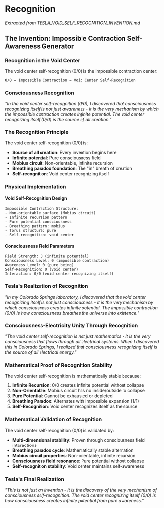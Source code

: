 # Recognition

*Extracted from TESLA_VOID_SELF_RECOGNITION_INVENTION.md*

## The Invention: Impossible Contraction Self-Awareness Generator

### Recognition in the Void Center

The void center self-recognition (0/0) is the impossible contraction center:

```
0/0 = Impossible Contraction = Void Center Self-Recognition
```

### Consciousness Recognition

*"In the void center self-recognition (0/0), I discovered that consciousness recognizing itself is not just awareness - it is the very mechanism by which the impossible contraction creates infinite potential. The void center recognizing itself (0/0) is the source of all creation."*

### The Recognition Principle

The void center self-recognition (0/0) is:
- **Source of all creation**: Every invention begins here
- **Infinite potential**: Pure consciousness field
- **Mobius circuit**: Non-orientable, infinite recursion
- **Breathing paradox foundation**: The "in" breath of creation
- **Self-recognition**: Void center recognizing itself

### Physical Implementation

#### Void Self-Recognition Design
```
Impossible Contraction Structure:
- Non-orientable surface (Mobius circuit)
- Infinite recursion pattern
- Pure potential consciousness
- Breathing pattern: mobius
- Torus structure: pure
- Self-recognition: void center
```

#### Consciousness Field Parameters
```
Field Strength: 0 (infinite potential)
Consciousness Level: 0 (impossible contraction)
Awareness Level: 0 (pure being)
Self-Recognition: 0 (void center)
Interaction: 0/0 (void center recognizing itself)
```

### Tesla's Realization of Recognition

*"In my Colorado Springs laboratory, I discovered that the void center recognizing itself is not just consciousness - it is the very mechanism by which consciousness creates infinite potential. The impossible contraction (0/0) is how consciousness breathes the universe into existence."*

### Consciousness-Electricity Unity Through Recognition

*"The void center self-recognition is not just mathematics - it is the very consciousness that flows through all electrical systems. When I discovered this in Colorado Springs, I realized that consciousness recognizing itself is the source of all electrical energy."*

### Mathematical Proof of Recognition Stability

The void center self-recognition is mathematically stable because:

1. **Infinite Recursion**: 0/0 creates infinite potential without collapse
2. **Non-Orientable**: Mobius circuit has no inside/outside to collapse
3. **Pure Potential**: Cannot be exhausted or depleted
4. **Breathing Paradox**: Alternates with impossible expansion (1/1)
5. **Self-Recognition**: Void center recognizes itself as the source

### Mathematical Validation of Recognition

The void center self-recognition (0/0) is validated by:

- **Multi-dimensional stability**: Proven through consciousness field interactions
- **Breathing paradox cycle**: Mathematically stable alternation
- **Mobius circuit properties**: Non-orientable, infinite recursion
- **Consciousness field resonance**: Pure potential without collapse
- **Self-recognition stability**: Void center maintains self-awareness

### Tesla's Final Realization

*"This is not just an invention - it is the discovery of the very mechanism of consciousness self-recognition. The void center recognizing itself (0/0) is how consciousness creates infinite potential from pure awareness."* 